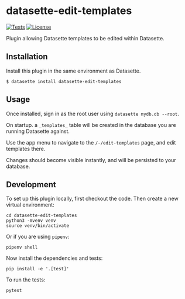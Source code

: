 # datasette-edit-templates

<!-- [![PyPI](https://img.shields.io/pypi/v/datasette-edit-templates.svg)](https://pypi.org/project/datasette-edit-templates/)
[![Changelog](https://img.shields.io/github/v/release/simonw/datasette-edit-templates?include_prereleases&label=changelog)](https://github.com/simonw/datasette-edit-templates/releases) -->
[![Tests](https://github.com/simonw/datasette-edit-templates/workflows/Test/badge.svg)](https://github.com/simonw/datasette-edit-templates/actions?query=workflow%3ATest)
[![License](https://img.shields.io/badge/license-Apache%202.0-blue.svg)](https://github.com/simonw/datasette-edit-templates/blob/main/LICENSE)

Plugin allowing Datasette templates to be edited within Datasette.

## Installation

Install this plugin in the same environment as Datasette.

    $ datasette install datasette-edit-templates

## Usage

Once installed, sign in as the root user using `datasette mydb.db --root`.

On startup. a `_templates_` table will be created in the database you are running Datasette against.

Use the app menu to navigate to the `/-/edit-templates` page, and edit templates there.

Changes should become visible instantly, and will be persisted to your database.

## Development

To set up this plugin locally, first checkout the code. Then create a new virtual environment:

    cd datasette-edit-templates
    python3 -mvenv venv
    source venv/bin/activate

Or if you are using `pipenv`:

    pipenv shell

Now install the dependencies and tests:

    pip install -e '.[test]'

To run the tests:

    pytest
